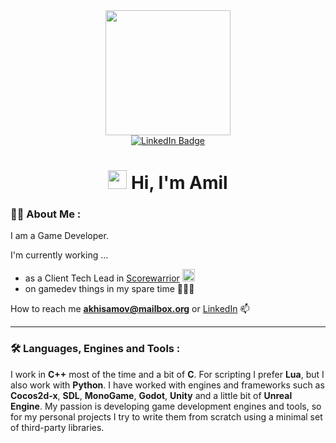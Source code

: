 <div id="header" align="center">
  <img src="https://media.giphy.com/media/1337mjZhdNJWSY/giphy.gif" width="200"/>
  <div id="links">
  <a href="https://www.linkedin.com/in/akhisamov/">
    <img src="https://img.shields.io/badge/LinkedIn-blue?style=for-the-badge&logo=linkedin&logoColor=white" alt="LinkedIn Badge"/>
  </a>
  </div>
  <h1>
    <img src="https://media.giphy.com/media/hvRJCLFzcasrR4ia7z/giphy.gif" width="30px"/> Hi, I'm Amil
  </h1>
</div>

### 👨‍💻 About Me :

I am a Game Developer.

I'm currently working ...
  - as a Client Tech Lead in [Scorewarrior](https://scorewarrior.com/) <a href="https://scorewarrior.com/"><img src="https://assets-global.website-files.com/633da33305ac754156026dd8/6399dbd8964dcc72df263423_scorewarriror-256-256.png" title="Scorewarrior" alt="Scorewarrior" height="20" /></a>
  - on gamedev things in my spare time 🧑🏻‍💻

How to reach me **akhisamov@mailbox.org** or [LinkedIn](https://www.linkedin.com/in/akhisamov/) :mailbox:

---

### 🛠️ Languages, Engines and Tools :

I work in **C++** most of the time and a bit of **C**. For scripting I prefer **Lua**, but I also work with **Python**. I have worked with engines and frameworks such as **Cocos2d-x**, **SDL**, **MonoGame**, **Godot**, **Unity** and a little bit of **Unreal Engine**. My passion is developing game development engines and tools, so for my personal projects I try to write them from scratch using a minimal set of third-party libraries.
